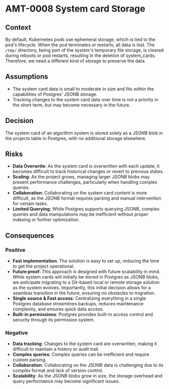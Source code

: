 # AMT-0008 System card Storage

## Context

By default, Kubernetes pods use ephemeral storage, which is tied to the pod's lifecycle.
When the pod terminates or restarts, all data is lost. The `/tmp/` directory, being part of
the system's temporary file storage, is cleared during reboots or pod restarts, resulting in
the deletion of system_cards. Therefore, we need a different kind of storage to preserve the data.

## Assumptions

* The system card data is small to moderate in size and fits within the capabilities of Postgres' JSONB storage.
* Tracking changes to the system card data over time is not a priority in the short term, but may become
necessary in the future.

## Decision

The system card of an algorithm system is stored solely as a JSONB blob in the projects table in Postgres,
with no additional storage elsewhere.

## Risks

* **Data Overwrite**: As the system card is overwritten with each update, it becomes difficult to track
historical changes or revert to previous states.
* **Scaling**: As the project grows, managing larger JSONB blobs may present performance challenges,
particularly when handling complex queries.
* **Collaboration**: Collaborating on the system card content is more difficult, as the JSONB format
requires parsing and manual intervention for certain tasks.
* **Limited Querying**: While Postgres supports querying JSONB, complex queries and data manipulations
may be inefficient without proper indexing or further optimization.

## Consequences

### Positive

* **Fast implementation**: The solution is easy to set up, reducing the time to get the project operational.
* **Future proof**: This approach is designed with future scalability in mind. While system cards will initially
be stored in Postgres as JSONB blobs, we anticipate migrating to a Git-based local or remote storage solution
as the system evolves. Importantly, this initial decision allows for a seamless transition in the future,
ensuring no obstacles to migration.
* **Single source & Fast access**: Centralizing everything in a single Postgres database streamlines backups,
reduces maintenance complexity, and ensures quick data access.
* **Built-in permissions**: Postgres provides built-in access control and security through its permission system.

### Negative

* **Data tracking**: Changes to the system card are overwritten, making it difficult to maintain a history or audit trail.
* **Complex queries**: Complex queries can be inefficient and require custom parsing.
* **Collaboration**: Collaborating on the JSONB data is challenging due to its complex format and lack of version control.
* **Scalability**: As the JSONB blobs grow in size, the storage overhead and query performance may become significant issues.
